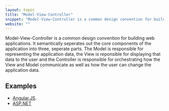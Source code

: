 ```yaml
---
layout: topic
title: "Model-View-Controller"
snippet: "Model-View-Controller is a common design convention for building web applications."
website: ""
---
```


Model-View-Controller is a common design convention for building web applications. It semantically seperates out the core components of the application into three, seperate parts. The Model is responsible for representing the application data, the View is reponsible for displaying that data to the user and the Controller is responsible for orchestrating how the View and Model communicate as well as how the user can change the application data.

## Examples
- [Angular.JS](angularjs).
- [ASP.NET](aspnet)